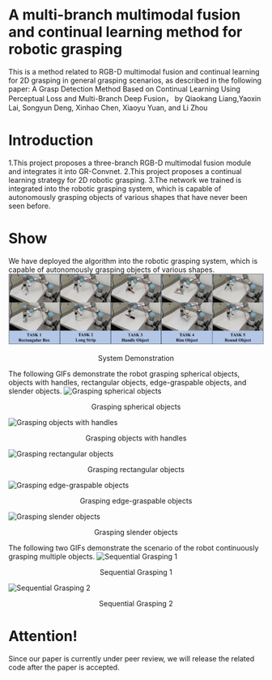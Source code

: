 # A multi-branch multimodal fusion and continual learning method for robotic grasping

This is a method related to RGB-D multimodal fusion and continual learning for 2D grasping in general grasping scenarios, as described in the following paper:
A Grasp Detection Method Based on Continual Learning Using Perceptual Loss and Multi-Branch Deep Fusion，
by Qiaokang Liang,Yaoxin Lai, Songyun Deng, Xinhao Chen, Xiaoyu Yuan, and Li Zhou


#  Introduction
1.This project proposes a three-branch RGB-D multimodal fusion module and integrates it into GR-Convnet.
2.This project proposes a continual learning strategy for 2D robotic grasping.
3.The network we trained is integrated into the robotic grasping system, which is capable of autonomously grasping objects of various shapes that have never been seen before.
# Show
We have deployed the algorithm into the robotic grasping system, which is capable of autonomously grasping objects of various shapes.
![System Demonstration](https://github.com/lyxhnu/photos/raw/main/robot.jpg)
<p align="center">System Demonstration</p>

The following GIFs demonstrate the robot grasping spherical objects, objects with handles, rectangular objects, edge-graspable objects, and slender objects.
![Grasping spherical objects](https://github.com/lyxhnu/photos/raw/main/%E7%90%83%E5%BD%A21.gif)
<p align="center">Grasping spherical objects</p>

![Grasping objects with handles](https://github.com/lyxhnu/photos/raw/main/%E6%8A%8A%E6%89%8B1.gif)
<p align="center">Grasping objects with handles</p>

![Grasping rectangular objects](https://github.com/lyxhnu/photos/raw/main/%E7%9F%A9%E5%BD%A21.gif)
<p align="center">Grasping rectangular objects</p>

![Grasping edge-graspable objects](https://github.com/lyxhnu/photos/raw/main/%E8%BE%B9%E7%BC%981.gif)
<p align="center">Grasping edge-graspable objects</p>

![Grasping slender objects](https://github.com/lyxhnu/photos/raw/main/%E9%95%BF%E6%9D%A11.gif)
<p align="center">Grasping slender objects</p>

The following two GIFs demonstrate the scenario of the robot continuously grasping multiple objects.
![Sequential Grasping 1](https://github.com/lyxhnu/Cornell-CL/blob/main/%E8%BF%9E%E7%BB%AD%E6%8A%93%E5%8F%961.gif)
<p align="center">Sequential Grasping 1</p>

![Sequential Grasping 2](https://github.com/lyxhnu/Cornell-CL/blob/main/%E8%BF%9E%E7%BB%AD2.gif)
<p align="center">Sequential Grasping 2</p>

# Attention!
Since our paper is currently under peer review, we will release the related code after the paper is accepted.
